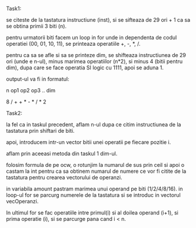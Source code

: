 Task1:

se citeste de la tastatura instructiune (inst), si se sifteaza de 29 ori + 1 ca sa se obtina primii 3 biti (n).

pentru urmatorii biti facem un loop in for unde in dependenta de codul operatiei (00, 01, 10, 11), se printeaza operatiile +, -, *, /.

pentru ca sa se afle si sa se printeze dim, se shifteaza instructiunea de 29 ori (unde e n-ul), minus marimea operatiilor (n*2), si minus 4 (bitii pentru dim), dupa care se face operatia SI logic cu 1111, apoi se aduna 1.

output-ul va fi in formatul: 

n op1 op2 op3 .. dim

8 / + + * - * / * 2

Task2:

la fel ca in taskul precedent, aflam n-ul dupa ce citim instructiunea de la tastatura prin shiftari de biti.

apoi, introducem intr-un vector bitii unei operatii pe fiecare pozitie i.

aflam prin aceeasi metoda din taskul 1 dim-ul.

folosim formula de pe ocw, o rotunjim la numarul de sus prin ceil si apoi o castam la int pentru ca sa obtinem numarul de numere ce vor fi citite de la tastatura pentru crearea vectorului de operanzi.

in variabila amount pastram marimea unui operand pe biti (1/2/4/8/16). in loop-ul for se parcurg numerele de la tastatura si se introduc in vectorul vecOperanzi. 

In ultimul for se fac operatiile intre primul(i) si al doilea operand (i+1), si prima operatie (i), si se parcurge pana cand i < n.